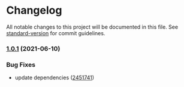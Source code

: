 # Changelog

All notable changes to this project will be documented in this file. See [standard-version](https://github.com/conventional-changelog/standard-version) for commit guidelines.

### [1.0.1](https://github.com/develowlper/fetch-json5/compare/v1.0.0...v1.0.1) (2021-06-10)


### Bug Fixes

* update dependencies ([2451741](https://github.com/develowlper/fetch-json5/commit/24517413c4fdbe98f928e0dd2c3468297900aa05))
